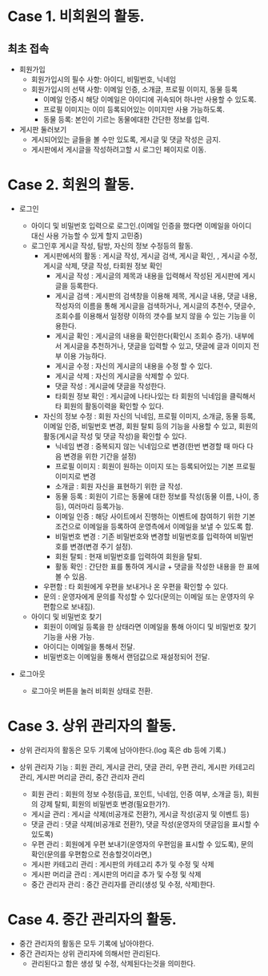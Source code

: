 # Case 1. 비회원의 활동.

## 최초 접속
- 회원가입
    - 회원가입시의 필수 사항: 아이디, 비밀번호, 닉네임
    - 회원가입시의 선택 사항: 이메일 인증, 소개글, 프로필 이미지, 동물 등록
        - 이메일 인증시 해당 이메일은 아이디에 귀속되어 하나만 사용할 수 있도록.
        - 프로필 이미지는 이미 등록되어있는 이미지만 사용 가능하도록.
        - 동물 등록: 본인이 기르는 동물에대한 간단한 정보를 입력.
- 게시판 둘러보기
    - 게시되어있는 글들을 볼 수만 있도록, 게시글 및 댓글 작성은 금지.
    - 게시판에서 게시글을 작성하려고할 시 로그인 페이지로 이동.

# Case 2. 회원의 활동.

- 로그인
    - 아이디 및 비밀번호 입력으로 로그인.(이메일 인증을 했다면 이메일을 아이디 대신 사용 가능할 수 있게 할지 고민중)
    - 로그인후 게시글 작성, 탐방, 자신의 정보 수정등의 활동.
        - 게시판에서의 활동 : 게시글 작성, 게시글 검색, 게시글 확인, , 게시글 수정, 게시글 삭제, 댓글 작성, 타회원 정보 확인
            - 게시글 작성 : 게시글의 제목과 내용을 입력해서 작성된 게시판에 게시글을 등록한다. 
            - 게시글 검색 : 게시판의 검색창을 이용해 제목, 게시글 내용, 댓글 내용, 작성자의 이름을 통해 게시글을 검색하거나, 게시글의 추천수, 댓글수, 조회수를 이용해서 일정량 이하의 갯수를 보지 않을 수 있는 기능을 이용한다.
            - 게시글 확인 : 게시글의 내용을 확인한다(확인시 조회수 증가). 내부에서 게시글을 추천하거나, 댓글을 입력할 수 있고, 댓글에 글과 이미지 전부 이용 가능하다. 
            - 게시글 수정 : 자신의 게시글의 내용을 수정 할 수 있다.
            - 게시글 삭제 : 자신의 게시글을 삭제할 수 있다.
            - 댓글 작성 : 게시글에 댓글을 작성한다.
            - 타회원 정보 확인 : 게시글에 나타나있는 타 회원의 닉네임을 클릭해서 타 회원의 활동이력을 확인할 수 있다.
        - 자신의 정보 수정 : 회원 자신의 닉네임, 프로필 이미지, 소개글, 동물 등록, 이메일 인증, 비밀번호 변경, 회원 탈퇴 등의 기능을 사용할 수 있고, 회원의 활동(게시글 작성 및 댓글 작성)을 확인할 수 있다.
            - 닉네임 변경 : 중복되지 않는 닉네임으로 변경(한번 변경할 때 마다 다음 변경을 위한 기간을 설정)
            - 프로필 이미지 : 회원이 원하는 이미지 또는 등록되어있는 기본 프로필 이미지로 변경
            - 소개글 : 회원 자신을 표현하기 위한 글 작성.
            - 동물 등록 : 회원이 기르는 동물에 대한 정보를 작성(동물 이름, 나이, 종 등), 여러마리 등록가능.
            - 이메일 인증 : 해당 사이트에서 진행하는 이벤트에 참여하기 위한 기본 조건으로 이메일을 등록하여 운영측에서 이메일을 보낼 수 있도록 함.
            - 비밀번호 변경 : 기존 비밀번호와 변경할 비밀번호를 입력하여 비밀번호를 변경(변경 주기 설정).
            - 회원 탈퇴 : 현재 비밀번호를 입력하여 회원을 탈퇴.
            - 활동 확인 : 간단한 표를 통하여 게시글 + 댓글을 작성한 내용을 한 표에 볼 수 있음.
        - 우편함 : 타 회원에게 우편을 보내거나 온 우편을 확인할 수 있다.
        - 문의 : 운영자에게 문의를 작성할 수 있다(문의는 이메일 또는 운영자의 우편함으로 보내짐).
    - 아이디 및 비밀번호 찾기
        - 회원이 이메일 등록을 한 상태라면 이메일을 통해 아이디 및 비밀번호 찾기 기능을 사용 가능.
        - 아이디는 이메일을 통해서 전달.
        - 비밀번호는 이메일을 통해서 랜덤값으로 재설정되어 전달.
        
- 로그아웃
    - 로그아웃 버튼을 눌러 비회원 상태로 전환.

# Case 3. 상위 관리자의 활동.
- 상위 관리자의 활동은 모두 기록에 남아야한다.(log 혹은 db 등에 기록.)

- 상위 관리자 기능 : 회원 관리, 게시글 관리, 댓글 관리, 우편 관리, 게시판 카테고리 관리, 게시판 머리글 관리, 중간 관리자 관리
    - 회원 관리 : 회원의 정보 수정(등급, 포인트, 닉네임, 인증 여부, 소개글 등), 회원의 강제 탈퇴, 회원의 비밀번호 변경(필요한가?).
    - 게시글 관리 : 게시글 삭제(비공개로 전환?), 게시글 작성(공지 및 이벤트 등)
    - 댓글 관리 : 댓글 삭제(비공개로 전환?), 댓글 작성(운영자의 댓글임을 표시할 수 있도록)
    - 우편 관리 : 회원에게 우편 보내기(운영자의 우편임을 표시할 수 있도록), 문의 확인(문의를 우편함으로 전송할것이라면,)
    - 게시판 카테고리 관리 : 게시판의 카테고리 추가 및 수정 및 삭제
    - 게시판 머리글 관리 : 게시판의 머리글 추가 및 수정 및 삭제
    - 중간 관리자 관리 : 중간 관리자를 관리(생성 및 수정, 삭제)한다.

# Case 4. 중간 관리자의 활동.
- 중간 관리자의 활동은 모두 기록에 남아야한다.
- 중간 관리자는 상위 관리자에 의해서만 관리된다.
    - 관리된다고 함은 생성 및 수정, 삭제된다는것을 의미한다.
